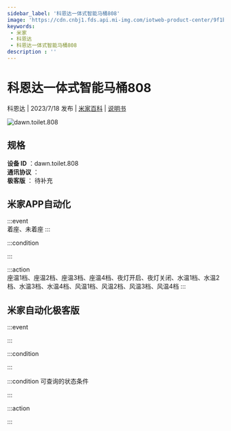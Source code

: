 ```yaml
---
sidebar_label: '科恩达一体式智能马桶808'
image: 'https://cdn.cnbj1.fds.api.mi-img.com/iotweb-product-center/9f1be2dfb05e2334256dd0e018de779e_1682312033553.png?GalaxyAccessKeyId=AKVGLQWBOVIRQ3XLEW&Expires=9223372036854775807&Signature=EpsW2YfQgXg9Jgb7BHyzYBe2r5U='
keywords: 
 - 米家
 - 科恩达
 - 科恩达一体式智能马桶808
description : ''
---
```

# 科恩达一体式智能马桶808

科恩达 | 2023/7/18 发布 | [米家百科](https://home.mi.com/webapp/content/baike/product/index.html?model=dawn.toilet.808) | [说明书](https://home.mi.com/views/introduction.html?model=dawn.toilet.808&region=cn)

![dawn.toilet.808](https://cdn.cnbj1.fds.api.mi-img.com/iotweb-product-center/9f1be2dfb05e2334256dd0e018de779e_1682312033553.png?GalaxyAccessKeyId=AKVGLQWBOVIRQ3XLEW&Expires=9223372036854775807&Signature=EpsW2YfQgXg9Jgb7BHyzYBe2r5U=)

## 规格  
> 
**设备 ID** ：dawn.toilet.808  
**通讯协议** ：  
**极客版**  ： 待补充 


## 米家APP自动化  

:::event  
着座、未着座
:::

:::condition  

:::

:::action   
座温1档、座温2档、座温3档、座温4档、夜灯开启、夜灯关闭、水温1档、水温2档、水温3档、水温4档、风温1档、风温2档、风温3档、风温4档
:::

## 米家自动化极客版  

:::event  

:::

:::condition  

:::

:::condition 可查询的状态条件  

:::

:::action  

:::

        
